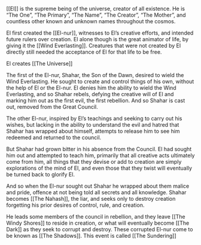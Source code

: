 [[El]] is the supreme being of the universe, creator of all existence. He is “The One”, “The Primary”, “The Name”, “The Creator”, “The Mother”, and countless other known and unknown names throughout the cosmos.  
  
El first created the [[El-nur]], witnesses to El’s creative efforts, and intended future rulers over creation. El alone though is the great animator of life, by giving it the [[Wind Everlasting]]. Creatures that were not created by El directly still needed the acceptance of El for that life to be free.  

El creates [[The Universe]]
  
The first of the El-nur, Shahar, the Son of the Dawn, desired to wield the Wind Everlasting. He sought to create and control things of his own, without the help of El or the El-nur. El denies him the ability to wield the Wind Everlasting, and so Shahar rebels, defying the creative will of El and marking him out as the first evil, the first rebellion. And so Shahar is cast out, removed from the Great Council.  
  
The other El-nur, inspired by El’s teachings and seeking to carry out his wishes, but lacking in the ability to understand the evil and hatred that Shahar has wrapped about himself, attempts to release him to see him redeemed and returned to the council. 

But Shahar had grown bitter in his absence from the Council. El had sought him out and attempted to teach him, primarily that all creative acts ultimately come from him, all things that they devise or add to creation are simply explorations of the mind of El, and even those that they twist will eventually be turned back to glorify El.

And so when the El-nur sought out Shahar he wrapped about them malice and pride, offence at not being told all secrets and all knowledge. Shahar becomes [[The Nahash]], the liar, and seeks only to destroy creation forgetting his prior desires of control, rule, and creation.  

He leads some members of the council in rebellion, and they leave [[The Windy Shores]] to reside in creation, or what will eventually become [[The Dark]] as they seek to corrupt and destroy. These corrupted El-nur come to be known as [[The Shadows]]. This event is called [[The Sundering]]